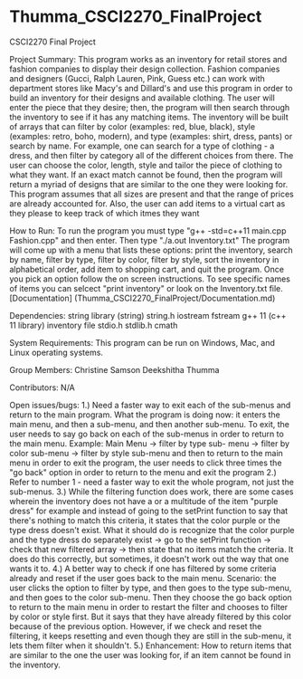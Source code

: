 # Thumma_CSCI2270_FinalProject
CSCI2270 Final Project

Project Summary:
This program works as an inventory for retail stores and fashion companies to display their design collection. Fashion companies and designers (Gucci, 
Ralph Lauren, Pink, Guess etc.) can work with department stores like Macy's and Dillard's and use this program in order to build an inventory for their 
designs and available clothing. The user will enter the piece that they desire; then, the program will then search through the inventory to see if it has any
matching items. The inventory will be built of arrays that can filter by color (examples: red, blue, black), style (examples: retro, boho, modern), and type 
(examples: shirt, dress, pants) or search by name. For example, one can search for a type of clothing - a dress, and then filter by category all of the 
different choices from there. The user can choose the color, length, style and tailor the piece of clothing to what they want. If an exact match cannot be 
found, then the program will return a myriad of designs that are similar to the one they were looking for. This program assumes that all sizes are present 
and that the range of prices are already accounted for. Also, the user can add items to a virtual cart as they please to keep track of which itmes they want
 
How to Run:
To run the program you must type "g++ -std=c++11 main.cpp Fashion.cpp" and then enter.
Then type "./a.out Inventory.txt"
The program will come up with a menu that lists these options: print the inventory, search by name, filter by type, filter by color, filter by style, sort the inventory in alphabetical order, add item to shopping cart, and quit the program. Once you pick an option follow the on screen instructions. To see specific names of items you can selcect "print inventory" or look on the Inventory.txt file.
[Documentation] (Thumma_CSCI2270_FinalProject/Documentation.md)



Dependencies:
string library (string)
string.h
iostream
fstream
g++ 11 (c++ 11 library)
inventory file
stdio.h
stdlib.h
cmath

System Requirements:
This program can be run on Windows, Mac, and Linux operating systems. 

Group Members:
Christine Samson
Deekshitha Thumma

Contributors:
N/A

Open issues/bugs:
1.) Need a faster way to exit each of the sub-menus and return to the main program. What the program is doing now: it enters the main menu, and then a 
    sub-menu, and then another sub-menu. To exit, the user needs to say go back on each of the sub-menus in order to return to the main menu. Example: Main Menu -> filter by type sub-
    menu -> filter by color sub-menu -> filter by style sub-menu and then to return to the main menu in order to exit the program, the user needs to click 
    three times the "go back" option in order to return to the menu and exit the program
2.) Refer to number 1 - need a faster way to exit the whole program, not just the sub-menus.
3.) While the filtering function does work, there are some cases wherein the inventory does not have a or a multitude of the item "purple dress" for example
    and instead of going to the setPrint function to say that there's nothing to match this criteria, it states that the color purple or the type dress 
    doesn't exist. What it should do is recognize that the color purple and the type dress do separately exist -> go to the setPrint function -> check that
    new filtered array -> then state that no items match the criteria. It does do this correctly, but sometimes, it doesn't work out the way that one wants
    it to.
4.) A better way to check if one has filtered by some criteria already and reset if the user goes back to the main menu. Scenario: the user clicks the option 
    to filter by type, and then goes to the type sub-menu, and then goes to the color sub-menu. Then they choose the go back option to return to the main menu
    in order to restart the filter and chooses to filter by color or style first. But it says that they have already filtered by this color because of the 
    previous option. However, if we check and reset the filtering, it keeps resetting and even though they are still in the sub-menu, it lets them filter when 
    it shouldn't. 
5.) Enhancement: How to return items that are similar to the one the user was looking for, if an item cannot be found in the inventory.


